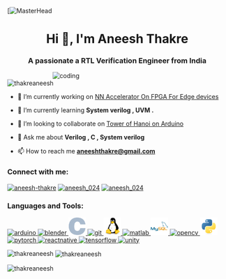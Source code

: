 [![MasterHead](https://media1.tenor.com/m/jzfwbc7N0zMAAAAd/ldr-sensor-jeem2.gif)
<h1 align="center">Hi 👋, I'm Aneesh Thakre</h1>
<h3 align="center">A passionate a RTL Verification Engineer from India</h3>
<img align = "right" alt="coding" width="400" src="https://media.tenor.com/iNk-1osmqAsAAAAi/arduino.gif">


<p align="left"> <img src="https://komarev.com/ghpvc/?username=thakreaneesh&label=Profile%20views&color=0e75b6&style=flat" alt="thakreaneesh" /> </p>

- 🔭 I’m currently working on [NN Accelerator On FPGA For Edge devices](https://github.com/thakreaneesh/Neural-Network-on-FPGA)

- 🌱 I’m currently learning **System verilog , UVM .**

- 👯 I’m looking to collaborate on [Tower of Hanoi on Arduino](https://github.com/thakreaneesh/Tower-Of-Hanoi-)

- 💬 Ask me about **Verilog , C , System verilog**

- 📫 How to reach me **aneeshthakre@gmail.com**

<h3 align="left">Connect with me:</h3>
<p align="left">
<a href="https://linkedin.com/in/aneesh-thakre" target="blank"><img align="center" src="https://raw.githubusercontent.com/rahuldkjain/github-profile-readme-generator/master/src/images/icons/Social/linked-in-alt.svg" alt="aneesh-thakre" height="30" width="40" /></a>
<a href="https://instagram.com/aneesh_024" target="blank"><img align="center" src="https://raw.githubusercontent.com/rahuldkjain/github-profile-readme-generator/master/src/images/icons/Social/instagram.svg" alt="aneesh_024" height="30" width="40" /></a>
<a href="https://www.leetcode.com/aneesh_024" target="blank"><img align="center" src="https://raw.githubusercontent.com/rahuldkjain/github-profile-readme-generator/master/src/images/icons/Social/leet-code.svg" alt="aneesh_024" height="30" width="40" /></a>
</p>

<h3 align="left">Languages and Tools:</h3>
<p align="left"> <a href="https://www.arduino.cc/" target="_blank" rel="noreferrer"> <img src="https://cdn.worldvectorlogo.com/logos/arduino-1.svg" alt="arduino" width="40" height="40"/> </a> <a href="https://www.blender.org/" target="_blank" rel="noreferrer"> <img src="https://download.blender.org/branding/community/blender_community_badge_white.svg" alt="blender" width="40" height="40"/> </a> <a href="https://www.cprogramming.com/" target="_blank" rel="noreferrer"> <img src="https://raw.githubusercontent.com/devicons/devicon/master/icons/c/c-original.svg" alt="c" width="40" height="40"/> </a> <a href="https://git-scm.com/" target="_blank" rel="noreferrer"> <img src="https://www.vectorlogo.zone/logos/git-scm/git-scm-icon.svg" alt="git" width="40" height="40"/> </a> <a href="https://www.linux.org/" target="_blank" rel="noreferrer"> <img src="https://raw.githubusercontent.com/devicons/devicon/master/icons/linux/linux-original.svg" alt="linux" width="40" height="40"/> </a> <a href="https://www.mathworks.com/" target="_blank" rel="noreferrer"> <img src="https://upload.wikimedia.org/wikipedia/commons/2/21/Matlab_Logo.png" alt="matlab" width="40" height="40"/> </a> <a href="https://www.mysql.com/" target="_blank" rel="noreferrer"> <img src="https://raw.githubusercontent.com/devicons/devicon/master/icons/mysql/mysql-original-wordmark.svg" alt="mysql" width="40" height="40"/> </a> <a href="https://opencv.org/" target="_blank" rel="noreferrer"> <img src="https://www.vectorlogo.zone/logos/opencv/opencv-icon.svg" alt="opencv" width="40" height="40"/> </a> <a href="https://www.python.org" target="_blank" rel="noreferrer"> <img src="https://raw.githubusercontent.com/devicons/devicon/master/icons/python/python-original.svg" alt="python" width="40" height="40"/> </a> <a href="https://pytorch.org/" target="_blank" rel="noreferrer"> <img src="https://www.vectorlogo.zone/logos/pytorch/pytorch-icon.svg" alt="pytorch" width="40" height="40"/> </a> <a href="https://reactnative.dev/" target="_blank" rel="noreferrer"> <img src="https://reactnative.dev/img/header_logo.svg" alt="reactnative" width="40" height="40"/> </a> <a href="https://www.tensorflow.org" target="_blank" rel="noreferrer"> <img src="https://www.vectorlogo.zone/logos/tensorflow/tensorflow-icon.svg" alt="tensorflow" width="40" height="40"/> </a> <a href="https://unity.com/" target="_blank" rel="noreferrer"> <img src="https://www.vectorlogo.zone/logos/unity3d/unity3d-icon.svg" alt="unity" width="40" height="40"/> </a> </p>

<p><img align="left" src="https://github-readme-stats.vercel.app/api/top-langs?username=thakreaneesh&show_icons=true&locale=en&layout=compact" alt="thakreaneesh" /></p>

<p>&nbsp;<img align="center" src="https://github-readme-stats.vercel.app/api?username=thakreaneesh&show_icons=true&locale=en" alt="thakreaneesh" /></p>

<p><img align="center" src="https://github-readme-streak-stats.herokuapp.com/?user=thakreaneesh&" alt="thakreaneesh" /></p>
